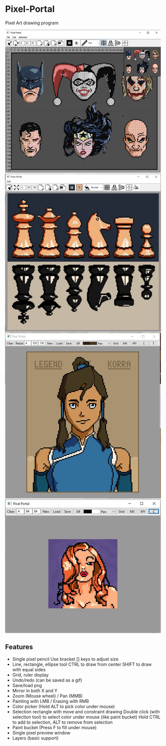 # Pixel-Portal
Pixel Art drawing program

![Screenshot](screenshot6.jpg?raw=true)
![Screenshot](screenshot5.jpg?raw=true)
![Screenshot](screenshot4.jpg?raw=true)
![Screenshot](screenshot3.jpg?raw=true)

Features
--------
- Single pixel pencil
    Use bracket [] keys to adjust size
- Line, rectangle, ellipse tool
    CTRL to draw from center
    SHIFT to draw with equal sides
- Grid, ruler display
- Undo/redo (can be saved as a gif)
- Save/load png
- Mirror in both X and Y
- Zoom (Mouse wheel) / Pan (MMB)
- Painting with LMB / Erasing with RMB
- Color picker (Hold ALT to pick color under mouse)
- Selection rectangle with move and constraint drawing
    Double click (with selection tool) to select color under mouse (like paint bucket)
    Hold CTRL to add to selection, ALT to remove from selection
- Paint bucket (Press F to fill under mouse)
- Single pixel preview window
- Layers (basic support)
